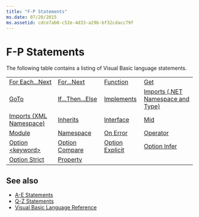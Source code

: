 ```yaml
---
title: "F-P Statements"
ms.date: 07/20/2015
ms.assetid: cdce7ab0-c52e-4d33-a29b-bf32cdacc79f
---
```

# F-P Statements

The following table contains a listing of Visual Basic language statements.  
  
|||||  
|---|---|---|---|  
|[For Each...Next](for-each-next-statement.md)|[For...Next](for-next-statement.md)|[Function](function-statement.md)|[Get](get-statement.md)|  
|[GoTo](goto-statement.md)|[If...Then...Else](if-then-else-statement.md)|[Implements](implements-statement.md)|[Imports (.NET Namespace and Type)](imports-statement-net-namespace-and-type.md)|  
|[Imports (XML Namespace)](imports-statement-xml-namespace.md)|[Inherits](inherits-statement.md)|[Interface](interface-statement.md)|[Mid](mid-statement.md)|  
|[Module](module-statement.md)|[Namespace](namespace-statement.md)|[On Error](on-error-statement.md)|[Operator](operator-statement.md)|  
|[Option \<keyword>](option-keyword-statement.md)|[Option Compare](option-compare-statement.md)|[Option Explicit](option-explicit-statement.md)|[Option Infer](option-infer-statement.md)|  
|[Option Strict](option-strict-statement.md)|[Property](property-statement.md)|||  
  
## See also

- [A-E Statements](a-e-statements.md)
- [Q-Z Statements](q-z-statements.md)
- [Visual Basic Language Reference](../index.md)
